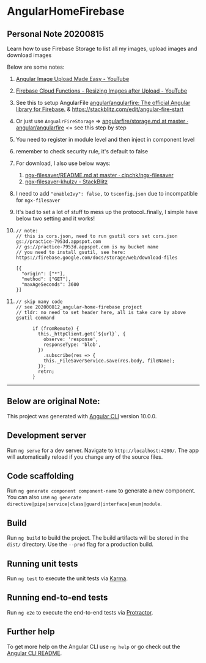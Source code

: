 # AngularHomeFirebase



## Personal Note 20200815
Learn how to use Firebase Storage to list all my images,
upload images and download images

Below are some notes:

1. [Angular Image Upload Made Easy - YouTube](https://www.youtube.com/watch?v=YkvqLNcJz3Y)

2. [Firebase Cloud Functions - Resizing Images after Upload - YouTube](https://www.youtube.com/watch?v=YGsmWKMMiYs&list=PL55RiY5tL51r5jyQoPZhwLueLpPeAV6P9&index=2)

3. See this to setup AngularFile [angular/angularfire: The official Angular library for Firebase.](https://github.com/angular/angularfire)  & https://stackblitz.com/edit/angular-fire-start

4. Or just use `AngualrFireStorage` => [angularfire/storage.md at master · angular/angularfire](https://github.com/angular/angularfire/blob/master/docs/storage/storage.md) <= see this step by step

5. You need to register in module level and then inject in component level

6. remember to check security rule, it's default to false

7. For download, I also use below ways:

   1. [ngx-filesaver/README.md at master · cipchk/ngx-filesaver](https://github.com/cipchk/ngx-filesaver/blob/master/README.md)
   2. [ngx-filesaver-khulzv - StackBlitz](https://stackblitz.com/edit/ngx-filesaver-khulzv?file=src%2Fapp%2Fapp.module.ts)

8. I need to add  `"enableIvy": false,` to `tsconfig.json` due to incompatible for `ngx-filesaver`

9. It's bad to set a lot of stuff to mess up the protocol..finally, I simple have below two setting and it works!

10. ```
    // note:
    // this is cors.json, need to run gsutil cors set cors.json gs://practice-7953d.appspot.com
    // gs://practice-7953d.appspot.com is my bucket name
    // you need to install gsutil, see here: https://firebase.google.com/docs/storage/web/download-files

    [{
      "origin": ["*"],
      "method": ["GET"],
      "maxAgeSeconds": 3600
    }]

    ```

11. ```tsx
    // skip many code
    // see 202000812_angular-home-firebase project
    // tldr: no need to set header here, all is take care by above gsutil command

          if (fromRemote) {
            this._httpClient.get(`${url}`, {
              observe: 'response',
              responseType: 'blob',
            })
              .subscribe(res => {
              this._FileSaverService.save(res.body, fileName);
            });
            retrn;
          }

    ```








-----
Below are original Note:
-----

This project was generated with [Angular CLI](https://github.com/angular/angular-cli) version 10.0.0.

## Development server

Run `ng serve` for a dev server. Navigate to `http://localhost:4200/`. The app will automatically reload if you change any of the source files.

## Code scaffolding

Run `ng generate component component-name` to generate a new component. You can also use `ng generate directive|pipe|service|class|guard|interface|enum|module`.

## Build

Run `ng build` to build the project. The build artifacts will be stored in the `dist/` directory. Use the `--prod` flag for a production build.

## Running unit tests

Run `ng test` to execute the unit tests via [Karma](https://karma-runner.github.io).

## Running end-to-end tests

Run `ng e2e` to execute the end-to-end tests via [Protractor](http://www.protractortest.org/).

## Further help

To get more help on the Angular CLI use `ng help` or go check out the [Angular CLI README](https://github.com/angular/angular-cli/blob/master/README.md).
